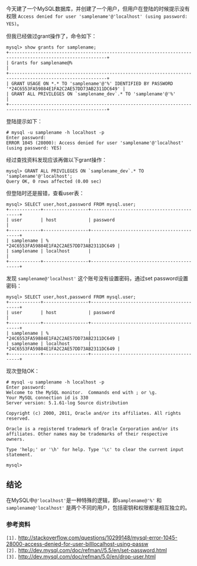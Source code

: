 今天建了一个MySQL数据库，并创建了一个用户，但用户在登陆的时候提示没有权限 `Access denied for user 'samplename'@'localhost' (using password: YES)`。

但我已经做过grant操作了，命令如下：
```
mysql> show grants for samplename;
+-----------------------------------------------------------------------------------------------------------+
| Grants for samplename@%                                                                                   |
+-----------------------------------------------------------------------------------------------------------+
| GRANT USAGE ON *.* TO 'samplename'@'%' IDENTIFIED BY PASSWORD '*24C6553FA59884E1FA2C2AE57DD73AB2311DC649' |
| GRANT ALL PRIVILEGES ON `samplename_dev`.* TO 'samplename'@'%'                                            |
+-----------------------------------------------------------------------------------------------------------+
```

登陆提示如下：
```
# mysql -u samplename -h localhost -p 
Enter password: 
ERROR 1045 (28000): Access denied for user 'samplename'@'localhost' (using password: YES)
```

经过查找资料发现应该再做以下grant操作：
```
mysql> GRANT ALL PRIVILEGES ON `samplename_dev`.* TO 'samplename'@'localhost';
Query OK, 0 rows affected (0.00 sec)
```

但登陆时还是报错，查看user表：
```
mysql> SELECT user,host,password FROM mysql.user;
+------------+-----------------+-------------------------------------------+
| user       | host            | password                                  |
+------------+-----------------+-------------------------------------------+
| samplename | %               | *24C6553FA59884E1FA2C2AE57DD73AB2311DC649 |
| samplename | localhost       |                                           |
+------------+-----------------+-------------------------------------------+
```

发现 `samplename@'localhost'` 这个账号没有设置密码，通过set password设置密码：
```
mysql> SELECT user,host,password FROM mysql.user;
+------------+-----------------+-------------------------------------------+
| user       | host            | password                                  |
+------------+-----------------+-------------------------------------------+
| samplename | %               | *24C6553FA59884E1FA2C2AE57DD73AB2311DC649 |
| samplename | localhost       | *24C6553FA59884E1FA2C2AE57DD73AB2311DC649 |
+------------+-----------------+-------------------------------------------+
```

现次登陆OK：
```
# mysql -u samplename -h localhost -p
Enter password: 
Welcome to the MySQL monitor.  Commands end with ; or \g.
Your MySQL connection id is 330
Server version: 5.1.61-log Source distribution

Copyright (c) 2000, 2011, Oracle and/or its affiliates. All rights reserved.

Oracle is a registered trademark of Oracle Corporation and/or its
affiliates. Other names may be trademarks of their respective
owners.

Type 'help;' or '\h' for help. Type '\c' to clear the current input statement.

mysql> 
```

## 结论 ##
在MySQL中`@'localhost'`是一种特殊的逻辑，即`samplename@'%'` 和 `samplename@'localhost'` 是两个不同的用户，包括密钥和权限都是相互独立的。

### 参考资料 ###
`[1].` http://stackoverflow.com/questions/10299148/mysql-error-1045-28000-access-denied-for-user-billlocalhost-using-passw <br>
<code>[2].</code> <a href='http://dev.mysql.com/doc/refman//5.5/en/set-password.html'>http://dev.mysql.com/doc/refman//5.5/en/set-password.html</a><br>
<code>[3].</code> <a href='http://dev.mysql.com/doc/refman/5.0/en/drop-user.html'>http://dev.mysql.com/doc/refman/5.0/en/drop-user.html</a><br>